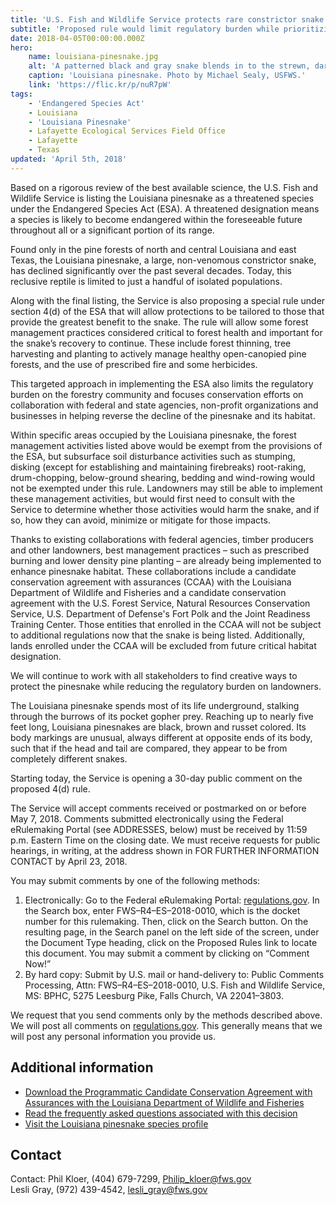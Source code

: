 ```yaml
---
title: 'U.S. Fish and Wildlife Service protects rare constrictor snake of Louisiana, Texas; proposes additional conservation measures'
subtitle: 'Proposed rule would limit regulatory burden while prioritizing conservation of species'
date: 2018-04-05T00:00:00.000Z
hero:
    name: louisiana-pinesnake.jpg
    alt: 'A patterned black and gray snake blends in to the strewn, dark pine needles on the forest floor.'
    caption: 'Louisiana pinesnake. Photo by Michael Sealy, USFWS.'
    link: 'https://flic.kr/p/nuR7pW'
tags:
    - 'Endangered Species Act'
    - Louisiana
    - 'Louisiana Pinesnake'
    - Lafayette Ecological Services Field Office
    - Lafayette
    - Texas
updated: 'April 5th, 2018'
---
```


Based on a rigorous review of the best available science, the U.S. Fish and Wildlife Service is listing the Louisiana pinesnake as a threatened species under the Endangered Species Act (ESA). A threatened designation means a species is likely to become endangered within the foreseeable future throughout all or a significant portion of its range.   

Found only in the pine forests of north and central Louisiana and east Texas, the Louisiana pinesnake, a large, non-venomous constrictor snake, has declined significantly over the past several decades. Today, this reclusive reptile is limited to just a handful of isolated populations.

Along with the final listing, the Service is also proposing a special rule under section 4(d) of the ESA that will allow protections to be tailored to those that provide the greatest benefit to the snake. The rule will allow some forest management practices considered critical to forest health and important for the snake’s recovery to continue. These include forest thinning, tree harvesting and planting to actively manage healthy open-canopied pine forests, and the use of prescribed fire and some herbicides. 

This targeted approach in implementing the ESA also limits the regulatory burden on the forestry community and focuses conservation efforts on collaboration with federal and state agencies, non-profit organizations and businesses in helping reverse the decline of the pinesnake and its habitat. 

Within specific areas occupied by the Louisiana pinesnake, the forest management activities listed above would be exempt from the provisions of the ESA, but subsurface soil disturbance activities such as stumping, disking (except for establishing and maintaining firebreaks) root-raking, drum-chopping, below-ground shearing, bedding and wind-rowing would not be exempted under this rule. Landowners may still be able to implement these management activities, but would first need to consult with the Service to determine whether those activities would harm the snake, and if so, how they can avoid, minimize or mitigate for those impacts.

Thanks to existing collaborations with federal agencies, timber producers and other landowners, best management practices – such as prescribed burning and lower density pine planting – are already being implemented to enhance pinesnake habitat. These collaborations include a candidate conservation agreement with assurances (CCAA) with the Louisiana Department of Wildlife and Fisheries and a candidate conservation agreement with the U.S. Forest Service, Natural Resources Conservation Service, U.S. Department of Defense's Fort Polk and the Joint Readiness Training Center. Those entities that enrolled in the CCAA will not be subject to additional regulations now that the snake is being listed. Additionally, lands enrolled under the CCAA will be excluded from future critical habitat designation.

We will continue to work with all stakeholders to find creative ways to protect the pinesnake while reducing the regulatory burden on landowners.

The Louisiana pinesnake spends most of its life underground, stalking through the burrows of its pocket gopher prey. Reaching up to nearly five feet long, Louisiana pinesnakes are black, brown and russet colored. Its body markings are unusual, always different at opposite ends of its body, such that if the head and tail are compared, they appear to be from completely different snakes. 

Starting today, the Service is opening a 30-day public comment on the proposed 4(d) rule. 

The Service will accept comments received or postmarked on or before May 7, 2018.  Comments submitted electronically using the Federal eRulemaking Portal (see ADDRESSES, below) must be received by 11:59 p.m. Eastern Time on the closing date.  We must receive requests for public hearings, in writing, at the address shown in FOR FURTHER INFORMATION CONTACT by April 23, 2018.

You may submit comments by one of the following methods:

  1. Electronically:  Go to the Federal eRulemaking Portal: [regulations.gov](https://www.regulations.gov).  In the Search box, enter FWS–R4–ES–2018-0010, which is the docket number for this rulemaking.  Then, click on the Search button.  On the resulting page, in the Search panel on the left side of the screen, under the Document Type heading, click on the Proposed Rules link to locate this document.  You may submit a comment by clicking on “Comment Now!” 
  2. By hard copy:  Submit by U.S. mail or hand-delivery to:  Public Comments Processing, Attn:  FWS–R4–ES–2018-0010, U.S. Fish and Wildlife Service, MS: BPHC, 5275 Leesburg Pike, Falls Church, VA 22041–3803.

We request that you send comments only by the methods described above.  We will post all comments on [regulations.gov](https://www.regulations.gov).  This generally means that we will post any personal information you provide us.

## Additional information

- [Download the Programmatic Candidate Conservation Agreement with Assurances with the Louisiana Department of Wildlife and Fisheries](/pdf/agreement/programmatic-ccaa-for-louisiana-pinesnake-in-louisiana.pdf)
- [Read the frequently asked questions associated with this decision](/faq/listing-of-the-louisiana-pinesnake-under-the-esa-and-the-louisiana-pinesnake-proposed-4d-rule)
- [Visit the Louisiana pinesnake species profile](https://ecos.fws.gov/ecp0/profile/speciesProfile?spcode=C02C)


## Contact

Contact: Phil Kloer, (404) 679-7299, [Philip_kloer@fws.gov](mailto:Philip_kloer@fws.gov)  
Lesli Gray, (972) 439-4542, [lesli_gray@fws.gov](mailto:lesli_gray@fws.gov)
